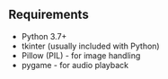 ## Requirements

- Python 3.7+
- tkinter (usually included with Python)
- Pillow (PIL) - for image handling
- pygame - for audio playback